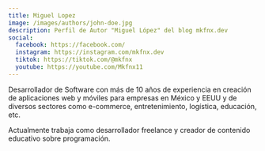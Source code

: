 ```yaml
---
title: Miguel Lopez
image: /images/authors/john-doe.jpg
description: Perfil de Autor "Miguel López" del blog mkfnx.dev
social:
  facebook: https://facebook.com/
  instagram: https://instagram.com/mkfnx.dev
  tiktok: https://tiktok.com/@mkfnx
  youtube: https://youtube.com/Mkfnx11
---
```


Desarrollador de Software con más de 10 años de experiencia en creación de aplicaciones web y móviles para empresas en México y EEUU y de diversos sectores como e-commerce, entretenimiento, logística, educación, etc.

Actualmente trabaja como desarrollador freelance y creador de contenido educativo sobre programación.
